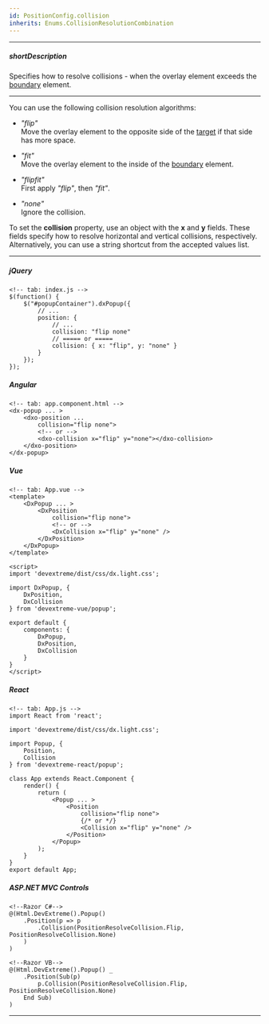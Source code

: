 ```yaml
---
id: PositionConfig.collision
inherits: Enums.CollisionResolutionCombination
---
```

---
##### shortDescription
Specifies how to resolve collisions - when the overlay element exceeds the [boundary](/api-reference/50%20Common/Object%20Structures/positionConfig/boundary.md '/Documentation/ApiReference/Common/Object_Structures/PositionConfig/#boundary') element.

---
You can use the following collision resolution algorithms:

- *"flip"*      
Move the overlay element to the opposite side of the [target](/api-reference/50%20Common/Object%20Structures/positionConfig/of.md '/Documentation/ApiReference/Common/Object_Structures/PositionConfig/#of') if that side has more space.

- *"fit"*       
Move the overlay element to the inside of the [boundary](/api-reference/50%20Common/Object%20Structures/positionConfig/boundary.md '/Documentation/ApiReference/Common/Object_Structures/PositionConfig/#boundary') element.

- *"flipfit"*       
First apply *"flip"*, then *"fit"*.

- *"none"*      
Ignore the collision.

To set the **collision** property, use an object with the **x** and **y** fields. These fields specify how to resolve horizontal and vertical collisions, respectively. Alternatively, you can use a string shortcut from the accepted values list.

---
##### jQuery

    <!-- tab: index.js -->
    $(function() {
        $("#popupContainer").dxPopup({
            // ...
            position: {
                // ...
                collision: "flip none"
                // ===== or =====
                collision: { x: "flip", y: "none" }
            }
        });
    });

##### Angular

    <!-- tab: app.component.html -->
    <dx-popup ... >
        <dxo-position ...
            collision="flip none">
            <!-- or -->
            <dxo-collision x="flip" y="none"></dxo-collision>
        </dxo-position>
    </dx-popup>

##### Vue

    <!-- tab: App.vue -->
    <template>
        <DxPopup ... >
            <DxPosition
                collision="flip none">
                <!-- or -->
                <DxCollision x="flip" y="none" />
            </DxPosition>
        </DxPopup>
    </template>

    <script>
    import 'devextreme/dist/css/dx.light.css';

    import DxPopup, {
        DxPosition,
        DxCollision
    } from 'devextreme-vue/popup';

    export default {
        components: {
            DxPopup,
            DxPosition,
            DxCollision
        }
    }
    </script>

##### React

    <!-- tab: App.js -->
    import React from 'react';

    import 'devextreme/dist/css/dx.light.css';

    import Popup, {
        Position,
        Collision
    } from 'devextreme-react/popup';

    class App extends React.Component {
        render() {
            return (
                <Popup ... >
                    <Position
                        collision="flip none">
                        {/* or */}
                        <Collision x="flip" y="none" />
                    </Position>
                </Popup>
            );
        }
    }
    export default App;

##### ASP.NET MVC Controls

    <!--Razor C#-->
    @(Html.DevExtreme().Popup()
        .Position(p => p
            .Collision(PositionResolveCollision.Flip, PositionResolveCollision.None)
        )
    )

    <!--Razor VB-->
    @(Html.DevExtreme().Popup() _
        .Position(Sub(p)
            p.Collision(PositionResolveCollision.Flip, PositionResolveCollision.None)
        End Sub)
    )

---
